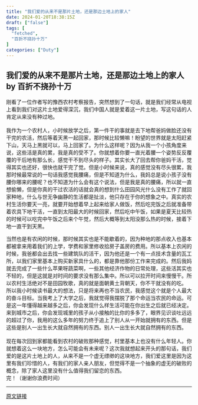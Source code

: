 ```yaml
---
title: "我们爱的从来不是那片土地，还是那边土地上的家人"
date: 2024-01-20T18:38:15Z
draft: ["false"]
tags: [
  "fetched",
  "百折不挠孙十万"
]
categories: ["Duty"]
---
```

我们爱的从来不是那片土地，还是那边土地上的家人 by 百折不挠孙十万
------
<div><p>刚看了一位作者写的豫西农村考察报告，突然想到了一句话，就是我们经常从电视上看到我们对这片土地爱得深沉，我们中国人就是爱着这一片土地，写这句话的人肯定从来没有种过地。<br>​<br>​我作为一个农村人，小时候放学之后，第一件干的事就是去下地帮爸妈做脸还没有干完的农活，然后等着天黑一起回家，那时候比较懒嘛！盼望的世界就是太阳赶紧下山，天马上黑就可以，马上回家了。为什么这样呢？因为从我一个小孩角度来说，这些活是真的累，我是真的受不了。你就想着你要一直光着腰一个姿势反反覆覆的干后地有那么长，感觉干不到尽头的样子。其实长大了回去帮你爸妈干活，觉得其实也还好，很快也就干完了觉。但是小时候来说，真的感觉没有尽头很累，我那时候最常说的一句话我感觉我腰痛，但是不知道为什么，我妈总是说小孩子没有腰你哪来的腰呢？也不知道为什么会有这个说法，但是我是真的腰痛，所以就一直想偷懒，但是你真的干过农活的话就会真的想到什么田园风光什么没有工作了就回家种地，什么与世无争幽静的生活都是扯淡，他只存在于你的想象之中。真实的农村生活你要天一亮，就要开始想着早上起来给家人做饭，然后吃完饭之后就准备带着农具下地干活，一直到太阳最大的时候回家，然后吃中午饭，如果是夏天比较热的时候可以吃完中午饭之后来个午觉，然后大概等到太阳没那么热的时候，接着下地一直干到天黑。</p><p>​当然也是有农闲的时候，那时候其实也是不能歇着的，因为种地的那点收入也基本都被拿来用着我们的上学，学费和家里修收拾房子盖房的费用。所以基本上农闲的时候，我爸都会出去找一些建筑队的活干，因为他还是一个有一点技术含量的瓦工所，以我们家里基本上购买新家具什么的，都是靠他那份工作来完成的。然后我妈就去完成了一些什么苹果呀蔬菜啊，一些其他经济作物的日常处理，这些活其实也不轻的，但是这就是对时间的要求没有那么集中。所以可以拉开时间来慢慢干。所以农村生活绝对不是田园牧歌，真的就是面朝黄土背朝天，你不干就没有的吃。<br>​所以我小时候读书最大的想法，只是将来再也不当农民，我感觉这个就是个人最大的奋斗目标。当我考上了大学之后，我就觉得我摆脱了那个命运当农民的命运。可是这一年懂得越来越多之后，你会发现什么样生活可能在你出生之后就已经决定。来到城市之后，你会发现城里的孩子从小接触的比你的多多了，眼界见识谈吐远远的超过了你，我用的这么多年的努力终于追上了别人从一开始就拥有的东西。但是这些是别人一出生长大就自然拥有的东西。别人一出生长大就自然拥有的东西。<br>​<br>​现在每次回到家都能看到农村的破败那种感觉，村里基本上也没有什么年轻人。你就想着这么一块地方，怎么可能会有未来呢？这次我就想起来开头的那句话，我们爱的是这片土地上的人，从来不是一个虚无缥缈的这块地方，我们爱这里是因为这里有我们珍惜的人，有我们的家人亲人朋友，但觉得不是一个抽象的虚无的破败的概念，除了家人这里没有什么值得我们留恋的东西。<br>​完！（谢谢你浪费时间）<br></p><p><mp-style-type data-value="10000"></mp-style-type></p></div>  
<hr>
<a href="https://mp.weixin.qq.com/s/NVLc86fNDjwPBxUOYnsRVg",target="_blank" rel="noopener noreferrer">原文链接</a>
